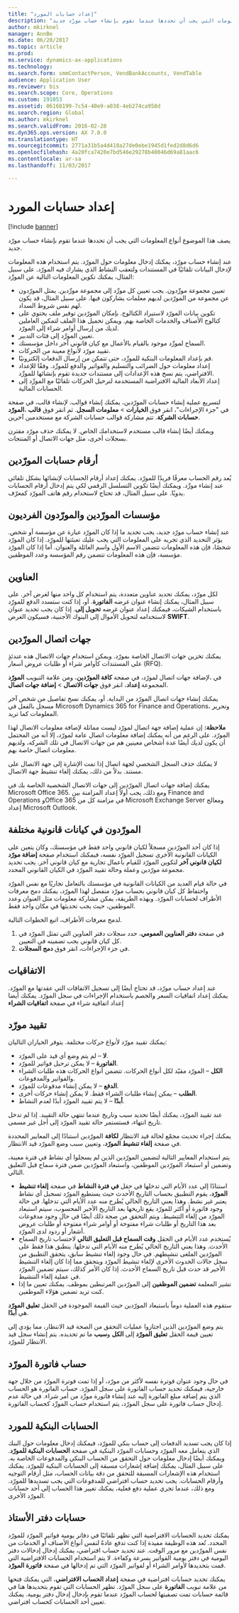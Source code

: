 ```yaml
---
title: "إعداد حسابات المورد‬"
description: "يصف هذا الموضوع أنواع المعلومات التي يجب أن تحددها عندما تقوم بإنشاء حساب مورّد جديد."
author: mkirknel
manager: AnnBe
ms.date: 06/20/2017
ms.topic: article
ms.prod: 
ms.service: dynamics-ax-applications
ms.technology: 
ms.search.form: smmContactPerson, VendBankAccounts, VendTable
audience: Application User
ms.reviewer: bis
ms.search.scope: Core, Operations
ms.custom: 191053
ms.assetid: 06168199-7c54-40e9-a038-4eb274ca958d
ms.search.region: Global
ms.author: mkirknel
ms.search.validFrom: 2016-02-28
ms.dyn365.ops.version: AX 7.0.0
ms.translationtype: HT
ms.sourcegitcommit: 2771a31b5a4d418a27de0ebe1945d1fed2d8d6d6
ms.openlocfilehash: 4a20fca7420e7bd546e29278b40046d69a81aac6
ms.contentlocale: ar-sa
ms.lasthandoff: 11/03/2017

---
```


# <a name="set-up-vendor-accounts"></a>إعداد حسابات المورد‬

[!include [banner](../includes/banner.md)]

يصف هذا الموضوع أنواع المعلومات التي يجب أن تحددها عندما تقوم بإنشاء حساب مورّد جديد.

عند إنشاء حساب مورّد، يمكنك إدخال معلومات حول المورّد. يتم استخدام هذه المعلومات لإدخال البيانات تلقائيًا في المستندات ولتعقب النشاط الذي يشارك فيه المورّد. على سبيل المثال، يمكنك تكوين المعلومات التالية عن المورِّد:

-   تعيين مجموعة مورِّدون. يجب تعيين كل مورِّد إلى مجموعة مورِّدين. يمثل المورّدون عن مجموعة من المورّدين لديهم معلمات يشاركون فيها. على سبيل المثال، قد يكون لهم نفس شروط السداد.
-   تكوين بيانات المورّد لاستيراد الكتالوج. بإمكان المورّدين توفير ملف يحتوي على كتالوج الأصناف والخدمات الخاصة بهم. ويمكن تحميل هذا الملف لتمكين العاملين لديك من إرسال أوامر شراء إلى المورّد.
-   تعيين المورَّد إلى فئات التدبير.
-   السماح لمورِّد موجود بالقيام بالأعمال مع كيان قانوني آخر داخل مؤسستك.
-   تقييد مورّد لأنواع معينة من الحركات.
-   قم بإعداد المعلومات البنكية للمورِّد، حتى تتمكن من إرسال الدفعات إلكترونيًا.
-   إعداد معلومات حول الضرائب والتسليم والفواتير والدفع للمورِّد. وفقًا للإعداد الافتراضي، يتم نسخ هذه الإعدادات إلى مستندات جديدة تقوم بإنشائها للمورِّد.
-   إعداد الأبعاد المالية الافتراضية المستخدمة لترحيل الحركات تلقائيًا مع المورِّد إلى الحسابات المالية.

لتسريع عملية إنشاء حسابات المورّدين، يمكنك إنشاء قوالب. لإنشاء قالب، في صفحة **المورّد‏‎**، في "جزء الإجراءات"، انقر فوق **الخيارات** &gt; **معلومات السجل**. ثم انقر فوق **قالب حسابات الشركة**. تتم مشاركة قوالب حسابات الشركة مع مستخدمين آخرين.  

ويمكنك أيضًا إنشاء قالب مستخدم لاستخدامك الخاص. لا يمكنك حذف مورّد مقترن بسجلات أخرى، مثل جهات الاتصال أو المنتجات.

## <a name="vendor-account-numbers"></a>أرقام حسابات المورّدين
يُعد رقم الحساب معرفًا فريدًا للمورّد. يمكنك إعداد أرقام الحسابات لإنشائها بشكل تلقائي عند إنشاء مورِّد. ويمكنك أيضًا تكوين التسلسل الرقمي لكي يتم إدخال أرقام الحسابات يدويًا. على سبيل المثال، قد تحتاج لاستخدام رقم هاتف المورّد كمعرّف.

## <a name="vendor-organizations-and-individual-vendors"></a>مؤسسات المورّدين والمورّدون الفرديون
عند إنشاء حساب مورّد جديد، يجب تحديد ما إذا كان المورّد عبارة عن مؤسسة أو شخص. يؤثر التحديد الذي تجريه على المعلومات التي يجب عليك تعبئتها للمورّد. إذا كان المورّد شخصًا، فإن هذه المعلومات تتضمن الاسم الأول واسم العائلة والعنوان. أما إذا كان المورّد مؤسسة، فإن هذه المعلومات تتضمن رقم المؤسسة وعدد الموظفين.

## <a name="addresses"></a>العناوين
لكل مورّد، يمكنك تحديد عناوين متعددة، يتم استخدام كل واحد منها لغرض آخر. على سبيل المثال، يمكنك إنشاء عنوان غرضه **الفاتورة**. أو، إذا كنت ستسدد الدفع للمورّد باستخدام الشيكات، فيمكنك إعداد عنوان غرضه **تحويل إلى‬**. إذا كان يجب تحديد عنوان لاستخدامه لتحويل الأموال إلى البنوك الأجنبية، فسيكون الغرض **SWIFT**.

## <a name="vendor-contacts"></a>جهات اتصال المورّدين
يمكنك تخزين جهات الاتصال الخاصة بمورّد. ويمكن استخدام جهات الاتصال هذه عندئذٍ على المستندات كأوامر شراء أو طلبات عروض أسعار (RFQ).  

لإضافة جهات اتصال لمورّد، في صفحة **كافة المورّدين**، ومن علامة التبويب **المورّد‏‎**، في المجموعة **إعداد**، انقر فوق **جهات الاتصال** &gt; **إضافة جهات اتصال**.  

يمكنك إنشاء جهات اتصال المورّد من البداية. أو، يمكنك نسخ تفاصيل من شخص آخر مسجل بالفعل في Microsoft Dynamics 365 for Finance and Operations، وتحرير المعلومات كما تريد.  

**ملاحظة:** إن عملية إضافة جهة اتصال لمورّد ليست مماثلة لإضافة معلومات الاتصال لهذا المورّد. على الرغم من أنه يمكنك إضافة معلومات اتصال عامة لمورّد، إلا أنه من المحتمل أن يكون لديك أيضًا عدة أشخاص معينين هم من جهات الاتصال في تلك الشركة، ولديهم معلومات اتصال خاصة بهم.  

لا يمكنك حذف السجل الشخصي لجهة اتصال إذا تمت الإشارة إلى جهة الاتصال على مستند. بدلاً من ذلك، يمكنك إلغاء تنشيط جهة الاتصال.  

يمكنك إضافة جهات اتصال المورّدين إلى جهات الاتصال الشخصية الخاصة بك في Microsoft Office 365. ومع ذلك، يجب أولاً إعداد المزامنة بين Finance and Operations وOffice 365 في مزامنة كل من Microsoft Exchange Server ومعالج إعداد Microsoft Outlook.‬

## <a name="vendors-in-different-legal-entities"></a>المورّدون في كيانات قانونية مختلفة
إذا كان أحد المورّدين مسجلاً لكيان قانوني واحد فقط في مؤسستك، وكان يتعين على الكيانات القانونية الأخرى تسجيل المورّد نفسه، فيمكنك استخدام صفحة **إضافة مورّد لكيان قانوني آخر‬** لتكوين المورّد للقيام بأعمال تجارية مع كيان قانوني آخر. يجب تحديد مجموعة مورّدين وعملة وحالة تقييد المورّد‬ في الكيان القانوني المحدد.  

في حالة قيام العديد من الكيانات القانونية في مؤسستك بالتعامل تجاريًا مع نفس المورّد واحتفاظ كل كيان قانوني بحساب مورّد منفصل لهذا المورّد، يمكنك دمج معرفات ‏‏الأطراف لحسابات المورّد. وبهذه الطريقة، يمكن مشاركة معلومات مثل العنوان وعدد الموظفين، حيث يجب تحديثها في مكان واحد فقط.  

لدمج معرفات الأطراف، اتبع الخطوات التالية.

1.  في صفحة **دفتر العناوين العمومي**، حدد سجلات دفتر العناوين التي تمثل المورّد في كل كيان قانوني يجب تضمينه في التعيين.
2.  في جزء الإجراءات، انقر فوق **دمج السجلات**.

## <a name="agreements"></a>الاتفاقيات
عند إعداد حساب مورّد، قد تحتاج أيضًا إلى تسجيل الاتفاقات التي عقدتها مع المورّد. يمكنك إعداد اتفاقيات السعر والخصم باستخدام الإجراءات في سجل المورّد. يمكنك أيضا إعداد اتفاقية شراء في صفحة **اتفاقيات الشراء**

## <a name="putting-a-vendor-on-hold"></a>تقييد مورّد
يمكنك تقييد مورّد لأنواع حركات مختلفة. يتوفر الخياران التاليان:

-   **لا** – لم يتم وضع أي قيد على المورّد.
-   **الفاتورة** – لا يمكن ترحيل فواتير للمورّد.
-   **الكل** – المورّد مقيّد لكل أنواع الحركات. تتضمن أنواع الحركات هذه طلبات الشراء والفواتير والمدفوعات.
-   **الدفع** – لا يمكن إنشاء مدفوعات للمورّد.
-   **الطلب** – يمكن إنشاء طلبات الشراء فقط. لا يمكن إنشاء حركات أخرى.
-   **أبدًا** – لا يتم تقييد المورّد أبدًا لعدم النشاط.

عند تقييد المورّد، يمكنك أيضًا تحديد سبب وتاريخ عندما تنتهي حالة التقييد. إذا لم تدخل تاريخ انتهاء، فستستمر حالة تقييد المورّد إلى أجل غير مسمى.

يمكنك إجراء تحديث مجمّع لحالة قيد الانتظار **لكافة** المورّدين استنادًا إلى المعايير المحددة في صفحة **إلغاء تنشيط المورّد‬**، وتعيين سبب وضع المورّد قيد الانتظار.

يتم استخدام المعايير التالية لتضمين المورّدين الذين لم يسجلوا أي نشاط في فترة معينة، وتضمين أو استبعاد المورّدين الموظفين، واستبعاد المورّدين ضمن فترة سماح قبل التعليق التالي.

- استنادًا إلى عدد الأيام التي تدخلها في حقل **في فترة النشاط** في صفحة **إلغاء تنشيط المورّد**، يقوم التطبيق بحساب التاريخ الأحدث حيث يستطيع المورّد تسجيل أي نشاط يعتبر غير نشط. وهذا يعني التاريخ الحالي يُطرح منه عدد الأيام التي تدخلها. في حالة وجود فاتورة أو أكثر للمورّد يقع تاريخها بعد التاريخ الأخير المحسوب، سيتم استبعاد المورّد من إلغاء التنشيط. ويتم التحقق من صحة ذلك أيضًا في حال وجود مدفوعات بعد هذا التاريخ أو طلبات شراء مفتوحة أو أوامر شراء مفتوحة أو طلبات عروض أشعار أو ردود لدى المورّد.
- يُستخدم عدد الأيام في الحقل **وقت السماح قبل التعليق التالي** لاحتساب تاريخ السماح الأحدث. وهذا يعني التاريخ الحالي يُطرح منه الأيام التي تدخلها. ينطبق هذا فقط على المورّدين الملغى تنشيطهم. في حال وجود إلغاء تنشيط سابق، يتحقق التطبيق من سجل حالات الحدوث الأخرى لإلغاء تنشيط المورّد ويتحقق مما إذا كان إلغاء التنشيط الأخير قد حدث قبل تاريخ السماح الأحدث. إذا كان الأمر كذلك، سيتم تضمين المورّد في عملية إلغاء التنشيط.
- تشير المعلمة **تضمين الموظفين** إلى المورّدين المرتبطين بموظف. يمكنك تعيين ما إذا كنت تريد تضمين هؤلاء الموظفين.

ستقوم هذه العملية دوماً باستبعاد المورّدين حيث القيمة الموجودة في الحقل **تعليق المورّد** هي **أبدًا**.

يتم وضع المورّدين الذين اجتازوا عمليات التحقق من الصحة قيد الانتظار، مما يؤدي إلى تعيين قيمة الحقل **تعليق المورّد** إلى **الكل** و**سبب** ما تم تحديده. يتم إنشاء سجل قيد الانتظار للمورّد.

## <a name="vendor-invoice-account"></a>حساب فاتورة المورّد
في حال وجود عنوان فوترة نفسه لأكثر من مورّد، أو إذا تمت فوترة المورّد من خلال جهة خارجية، فيمكنك تحديد حساب الفاتورة على سجل المورّد. حساب الفاتورة هو الحساب الذي يتم إضافة مبلغ الفاتورة إليه عند إنشاء فاتورة مورِّد من أمر شراء. في حالة عدم إدخال حساب فاتورة على سجل المورّد، يتم استخدام حساب المورِّد كحساب الفاتورة.

## <a name="vendor-bank-accounts"></a>الحسابات البنكية للمورد
إذا كان يجب تسديد الدفعات إلى حساب بنكي للمورّد، فيمكنك إدخال معلومات حول البنك الذي يتعامل معه المورّد وحسابات المورّد البنكية في صفحة **الحسابات البنكية للمورّد**. ويمكنك أيضًا إدخال معلومات حول التحقق من الحساب البنكي والمدفوعات الخاصة به. على سبيل المثال، يمكنك إضافة إشعارات مسبقة إلى الحسابات البنكية للمورّد. يمكنك استخدام هذه الإشعارات المسبقة للتحقق من دقة بيانات الحساب، مثل أرقام التوجيه وأرقام الحسابات. يجب تحديد حساب افتراضي للمدفوعات التي يجب تسديدها للمورّد. ومع ذلك، عندما تجري عملية دفع فعلية، يمكنك تغيير هذا الحساب إلى أحد حسابات المورّد الأخرى.

## <a name="ledger-accounts"></a>حسابات دفتر الأستاذ
يمكنك تحديد الحسابات الافتراضية التي تظهر تلقائيًا في دفاتر يومية فواتير المورّد للمورّد المحدد. تُعد هذه الوظيفة مفيدة إذا كنت تدفع عادةً لنفس أنواع الأصناف أو الخدمات من نفس المورّدين مع مرور الوقت. عند تحديد حساب افتراضي، يمكنك إدخال إدخالات دفتر اليومية في دفتر يومية الفواتير بسرعة وكفاءة. لا يتم استخدام الحسابات الافتراضية التي قمت بتحديدها لأوامر الشراء أو لفواتير المورّد التي تم إدخالها في صفحة **فاتورة المورّد**.  

يمكنك تحديد حسابات افتراضية في صفحة **إعداد الحساب الافتراضي**، التي يمكنك فتحها من علامة تبويب **الفاتورة** على سجل المورّد. تظهر الحسابات التي تقوم بتحديدها هنا في قائمة حسابات تمت تصفيتها لحساب المورّد عندما تقوم بإدخال إدخال دفتر يومية. يمكنك تعيين أحد الحسابات كحساب افتراضي.




